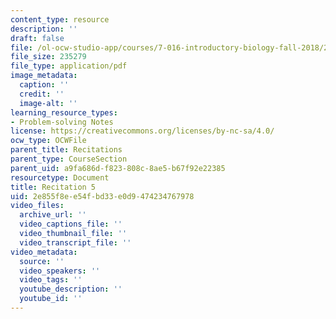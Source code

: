 ```yaml
---
content_type: resource
description: ''
draft: false
file: /ol-ocw-studio-app/courses/7-016-introductory-biology-fall-2018/2e855f8ee54fbd33e0d9474234767978_MIT7_016F18rec5.pdf
file_size: 235279
file_type: application/pdf
image_metadata:
  caption: ''
  credit: ''
  image-alt: ''
learning_resource_types:
- Problem-solving Notes
license: https://creativecommons.org/licenses/by-nc-sa/4.0/
ocw_type: OCWFile
parent_title: Recitations
parent_type: CourseSection
parent_uid: a9fa686d-f823-808c-8ae5-b67f92e22385
resourcetype: Document
title: Recitation 5
uid: 2e855f8e-e54f-bd33-e0d9-474234767978
video_files:
  archive_url: ''
  video_captions_file: ''
  video_thumbnail_file: ''
  video_transcript_file: ''
video_metadata:
  source: ''
  video_speakers: ''
  video_tags: ''
  youtube_description: ''
  youtube_id: ''
---
```

